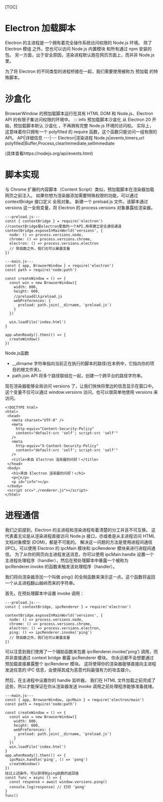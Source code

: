 [TOC]
# Electron 加载脚本
Electron 的主进程是一个拥有着完全操作系统访问权限的 Node.js 环境。 除了 Electron 模组 之外，您也可以访问 Node.js 内置模块 和所有通过 npm 安装的包。 另一方面，出于安全原因，渲染进程默认跑在网页页面上，而并非 Node.js里。

为了将 Electron 的不同类型的进程桥接在一起，我们需要使用被称为 预加载 的特殊脚本。


# 沙盒化
BrowserWindow 的预加载脚本运行在具有 HTML DOM 和 Node.js、Electron API 的有限子集访问权限的环境中。
::: info 预加载脚本沙盒化
从 Electron 20 开始，预加载脚本默认 沙盒化 ，不再拥有完整 Node.js 环境的访问权。 实际上，这意味着你只拥有一个 polyfilled 的 require 函数，这个函数只能访问一组有限的 API。
API|详细信息
---|---
Electron|渲染进程
Node.js|events,timers,url
polyfilled|Buffer,Process,clearImmediate,setImmediate

(具体查看https://nodejs.org/api/events.html)

# 脚本实现
与 Chrome 扩展的内容脚本（Content Script）类似，预加载脚本在渲染器加载网页之前注入。 如果你想为渲染器添加需要特殊权限的功能，可以通过 contextBridge 接口定义 全局对象。
新建一个 preload.js 文件。该脚本通过 versions 这一全局变量，将 Electron 的 process.versions 对象暴露给渲染器。
```
---preload.js---
const { contextBridge } = require('electron')
//contextBridge是electron里面的一个API,用来建立安全通信通道
contextBridge.exposeInMainWorld('versions', {
  node: () => process.versions.node,
  chrome: () => process.versions.chrome,
  electron: () => process.versions.electron
  // 除函数之外，我们也可以暴露变量
})

---main.js---
const { app, BrowserWindow } = require('electron')
const path = require('node:path')

const createWindow = () => {
  const win = new BrowserWindow({
    width: 800,
    height: 600,
    //preload引入preload.js
    webPreferences: {
      preload: path.join(__dirname, 'preload.js')
    }
  })

  win.loadFile('index.html')
}

app.whenReady().then(() => {
  createWindow()
})
```
Node.js函数
* __dirname 字符串指向当前正在执行的脚本的路径(在本例中，它指向你的项目的根文件夹)。
* path.join API 将多个路径联结在一起，创建一个跨平台的路径字符串。

现在渲染器能够全局访问 versions 了，让我们快快将里边的信息显示在窗口中。
 这个变量不仅可以通过 window.versions 访问，也可以很简单地使用 versions 来访问。
 ```
<!DOCTYPE html>
<html>
  <head>
    <meta charset="UTF-8" />
    <meta
      http-equiv="Content-Security-Policy"
      content="default-src 'self'; script-src 'self'"
    />
    <meta
      http-equiv="X-Content-Security-Policy"
      content="default-src 'self'; script-src 'self'"
    />
    <title>来自 Electron 渲染器的问好！</title>
  </head>
  <body>
    <h1>来自 Electron 渲染器的问好！</h1>
    <p>👋</p>
    <p id="info"></p>
  </body>
  <script src="./renderer.js"></script>
</html>
 ```
 # 进程通信

我们之前提到，Electron 的主进程和渲染进程有着清楚的分工并且不可互换。 这代表着无论是从渲染进程直接访问 Node.js 接口，亦或者是从主进程访问 HTML 文档对象模型 (DOM)，都是不可能的。
解决这一问题的方法是使用进程间通信 (IPC)。可以使用 Electron 的 ipcMain 模块和 ipcRenderer 模块来进行进程间通信。 为了从你的网页向主进程发送消息，你可以使用 ipcMain.handle 设置一个主进程处理程序（handler），然后在预处理脚本中暴露一个被称为 ipcRenderer.invoke 的函数来触发该处理程序（handler）。

我们将向渲染器添加一个叫做 ping() 的全局函数来演示这一点。这个函数将返回一个从主进程翻山越岭而来的字符串。

首先，在预处理脚本中设置 invoke 调用：
```
---preload.js---
const { contextBridge, ipcRenderer } = require('electron')

contextBridge.exposeInMainWorld('versions', {
  node: () => process.versions.node,
  chrome: () => process.versions.chrome,
  electron: () => process.versions.electron,
  ping: () => ipcRenderer.invoke('ping')
  // 除函数之外，我们也可以暴露变量
})
```
可以注意到我们使用了一个辅助函数来包裹 ipcRenderer.invoke('ping') 调用，而并非直接通过 context bridge 暴露 ipcRenderer 模块。 你永远都不会想要通过预加载直接暴露整个 ipcRenderer 模块。 这将使得你的渲染器能够直接向主进程发送任意的 IPC 信息，会使得其成为恶意代码最强有力的攻击媒介。

然后，在主进程中设置你的 handle 监听器。 我们在 HTML 文件加载之前完成了这些，所以才能保证在你从渲染器发送 invoke 调用之前处理程序能够准备就绪。
```
---main.js---
const { app, BrowserWindow, ipcMain } = require('electron/main')
const path = require('node:path')

const createWindow = () => {
  const win = new BrowserWindow({
    width: 800,
    height: 600,
    webPreferences: {
      preload: path.join(__dirname, 'preload.js')
    }
  })
  win.loadFile('index.html')
}
app.whenReady().then(() => {
  ipcMain.handle('ping', () => 'pong')
  createWindow()
})
经过上述操作，可以获得到ping函数的返回值
const func = async () => {
  const response = await window.versions.ping()
  console.log(response) // 打印 'pong'
}
func()
```
